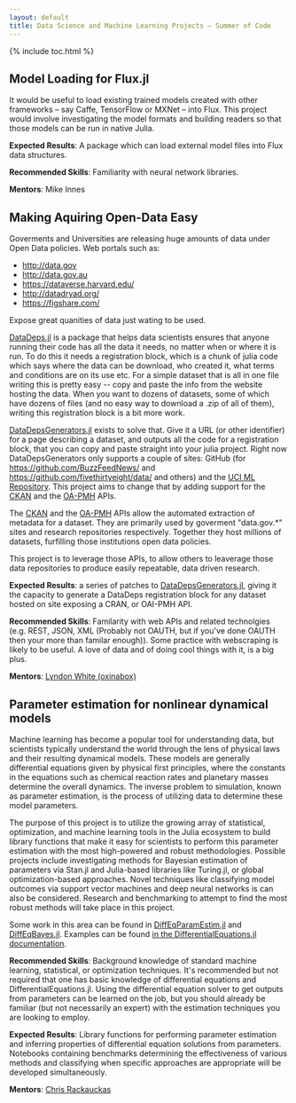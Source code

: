 ```yaml
---
layout: default
title: Data Science and Machine Learning Projects – Summer of Code
---
```


{% include toc.html %}

## Model Loading for Flux.jl

It would be useful to load existing trained models created with other frameworks – say Caffe, TensorFlow or MXNet – into Flux. This project would involve investigating the model formats and building readers so that those models can be run in native Julia.

**Expected Results**: A package which can load external model files into Flux data structures.

**Recommended Skills**: Familiarity with neural network libraries.

**Mentors**: Mike Innes

## Making Aquiring Open-Data Easy

Goverments and Universities are releasing huge amounts of data under Open Data policies.
Web portals such as:
 - http://data.gov
 - http://data.gov.au
 - https://dataverse.harvard.edu/
 - http://datadryad.org/
 - https://figshare.com/
 
Expose great quanities of data just wating to be used.

[DataDeps.jl](https://github.com/oxinabox/DataDeps.jl) is a package that helps data scientists ensures that anyone running their code has all the data it needs, no matter when or where it is run.
To do this it needs a registration block, which is a chunk of julia code which says where the data can be download, who created it, what terms and conditions are on its use etc.
For a simple dataset that is all in one file writing this is pretty easy -- copy and paste the info from the website hosting the data.
When you want to dozens of datasets, some of which have dozens of files (and no easy way to download a .zip of all of them), writing this registration block is a bit more work.

[DataDepsGenerators.jl](https://github.com/oxinabox/DataDepsGenerators.jl) exists to solve that.
Give it a URL (or other identifier) for a page describing a dataset, and outputs all the code for a registration block, that you can copy and paste straight into your julia project.
Right now DataDepsGenerators only supports a couple of sites: GitHub (for https://github.com/BuzzFeedNews/ and https://github.com/fivethirtyeight/data/ and others) and the [UCI ML Repository](https://archive.ics.uci.edu/ml/datasets/).
This project aims to change that by adding support for the [CKAN](http://docs.ckan.org/en/latest/api/index.html) and the [OA-PMH](https://www.openarchives.org/OAI/openarchivesprotocol.html) APIs.

The [CKAN](http://docs.ckan.org/en/latest/api/index.html) and the [OA-PMH](https://www.openarchives.org/OAI/openarchivesprotocol.html) APIs allow the automated extraction of metadata for a dataset.
They are primarily used by goverment "data.gov.\*" sites and research repositories respectively.
Together they host millions of datasets, furfilling those institutions open data policies.

This project is to leverage those APIs, to allow others to leaverage those data repositories to produce easily repeatable, data driven research.


**Expected Results**: a series of patches to [DataDepsGenerators.jl](https://github.com/oxinabox/DataDepsGenerators.jl), giving it the capacity to generate a DataDeps registration block for any dataset hosted on site exposing a CRAN, or OAI-PMH API.

**Recommended Skills**: Familarity with web APIs and related technolgies (e.g. REST, JSON, XML (Probably not OAUTH, but if you've done OAUTH then your more than familar enough)). Some practice with webscraping is likely to be useful. A love of data and of doing cool things with it, is a big plus.

**Mentors**: [Lyndon White (oxinabox)](https://github.com/oxinabox/)

## Parameter estimation for nonlinear dynamical models

Machine learning has become a popular tool for understanding data, but scientists
typically understand the world through the lens of physical laws and their
resulting dynamical models. These models are generally differential equations
given by physical first principles, where the constants in the equations such
as chemical reaction rates and planetary masses determine the overall dynamics.
The inverse problem to simulation, known as parameter estimation, is the process
of utilizing data to determine these model parameters.

The purpose of this project is to utilize the growing array of statistical,
optimization, and machine learning tools in the Julia ecosystem to build
library functions that make it easy for scientists to perform this parameter
estimation with the most high-powered and robust methodologies. Possible projects
include investigating methods for Bayesian estimation of parameters via Stan.jl
and Julia-based libraries like Turing.jl, or global optimization-based approaches.
Novel techniques like classifying model outcomes via support vector machines
and deep neural networks is can also be considered. Research and benchmarking
to attempt to find the most robust methods will take place in this project.

Some work in this area can be found in
[DiffEqParamEstim.jl](https://github.com/JuliaDiffEq/DiffEqParamEstim.jl)
and [DiffEqBayes.jl](https://github.com/JuliaDiffEq/DiffEqBayes.jl). Examples
can be found [in the DifferentialEquations.jl documentation](http://docs.juliadiffeq.org/latest/analysis/parameter_estimation.html).

**Recommended Skills**: Background knowledge of standard machine learning,
statistical, or optimization techniques. It's recommended but not required that
one has basic knowledge of differential equations and DifferentialEquations.jl.
Using the differential equation solver to get outputs from parameters can
be learned on the job, but you should already be familiar (but not necessarily
an expert) with the estimation techniques you are looking to employ.

**Expected Results**: Library functions for performing parameter estimation
and inferring properties of differential equation solutions from parameters.
Notebooks containing benchmarks determining the effectiveness of various methods
and classifying when specific approaches are appropriate will be developed
simultaneously.

**Mentors**: [Chris Rackauckas](https://github.com/ChrisRackauckas)
